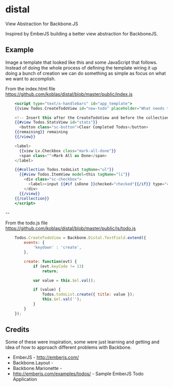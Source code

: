 distal
======

View Abstraction for Backbone.JS

Inspired by EmberJS building a better view abstraction for BackboneJS. 


Example
-------

Image a template that looked like this and some JavaScript that follows.  Instead of doing the
whole process of defining the template wiring it up doing a bunch of creation we can do 
something as simple as focus on what we want to accomplish.

From the index.html file https://github.com/koblas/distal/blob/master/public/index.js

```handlebars
    <script type="text/x-handlebars" id="app_template">
    {{view Todos.CreateTodoView id="new-todo" placeholder="What needs to be done?"}}

    <!-- Insert this after the CreateTodoView and before the collection. -->
    {{#view Todos.StatsView id="stats"}}
      <button class="sc-button">Clear Completed Todos</button>
    {{remaining}} remaining
    {{/view}}

    <label>
      {{view Lv.Checkbox class="mark-all-done"}}
      <span class="">Mark All as Done</span>
    </label>

    {{#collection Todos.todoList tagName="ul"}}
      {{#view Todos.ItemView model=this tagName="li"}}
        <div class="sc-checkbox">
          <label><input {{#if isDone }}checked="checked"{{/if}} type="checkbox">{{get title}}</label>
        </div>
      {{/view}}
    {{/collection}}
    </script>
```

--

From the todo.js file https://github.com/koblas/distal/blob/master/public/js/todo.js

```JavaScript
    Todos.CreateTodoView = Backbone.Distal.TextField.extend({
        events: {
            'keydown' : 'create',
        },

        create: function(evt) {
            if (evt.keyCode != 13)
                return;

            var value = this.$el.val();

            if (value) {
                Todos.todoList.create({ title: value });
                this.$el.val('');
            }
        }
    });
```
   

Credits
-------

Some of these were inspiration, some were just learning and getting and idea of how to approach
different problems with Backbone.

  * EmberJS - http://emberjs.com/
  * Backbone.Layout - 
  * Backbone.Marionette - 
  * http://emberjs.com/examples/todos/ - Sample EmberJS Todo Application
